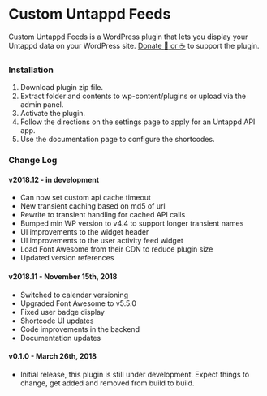 # Custom Untappd Feeds
Custom Untappd Feeds is a WordPress plugin that lets you display your Untappd data on your WordPress site. [Donate :beers: or :coffee:](https://ko-fi.com/alexjustesen) to support the plugin.

### Installation

1. Download plugin zip file.
2. Extract folder and contents to wp-content/plugins or upload via the admin panel.
3. Activate the plugin.
4. Follow the directions on the settings page to apply for an Untappd API app.
5. Use the documentation page to configure the shortcodes.

### Change Log

#### v2018.12 - in development
* Can now set custom api cache timeout
* New transient caching based on md5 of url
* Rewrite to transient handling for cached API calls
* Bumped min WP version to v4.4 to support longer transient names
* UI improvements to the widget header
* UI improvements to the user activity feed widget
* Load Font Awesome from their CDN to reduce plugin size
* Updated version references

#### v2018.11 - November 15th, 2018
* Switched to calendar versioning
* Upgraded Font Awesome to v5.5.0
* Fixed user badge display
* Shortcode UI updates
* Code improvements in the backend
* Documentation updates

#### v0.1.0 - March 26th, 2018
* Initial release, this plugin is still under development. Expect things to change, get added and removed from build to build.
